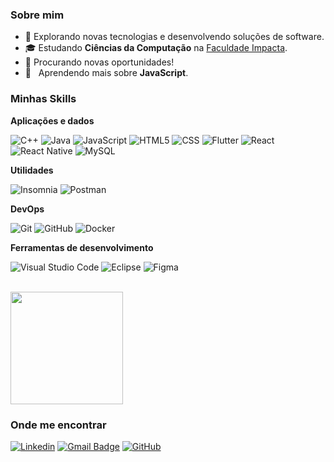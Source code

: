 <h3>Sobre mim</h3>

- 🤔 Explorando novas tecnologias e desenvolvendo soluções de software.
- 🎓 Estudando **Ciências da Computação** na <a href="https://www.impacta.edu.br">Faculdade Impacta</a>.
- 💼 Procurando novas oportunidades!
- 🌱 &nbsp; Aprendendo mais sobre **JavaScript**.

<h3>Minhas Skills</h3>

**Aplicações e dados**

![C++](https://img.shields.io/badge/-C++-333333?style=flat&logo=C%2B%2B&logoColor=00599C)
![Java](https://img.shields.io/badge/-Java-333333?style=flat&logo=Java&logoColor=007396)
![JavaScript](https://img.shields.io/badge/-JavaScript-333333?style=flat&logo=javascript)
![HTML5](https://img.shields.io/badge/-HTML5-333333?style=flat&logo=HTML5)
![CSS](https://img.shields.io/badge/-CSS-333333?style=flat&logo=CSS3&logoColor=1572B6)
![Flutter](https://img.shields.io/badge/-Flutter-333333?style=flat&logo=Flutter)
![React](https://img.shields.io/badge/-React-333333?style=flat&logo=react)
![React Native](https://img.shields.io/badge/-React%20Native-333333?style=flat&logo=react)
![MySQL](https://img.shields.io/badge/-MySQL-333333?style=flat&logo=mysql)

**Utilidades**

![Insomnia](https://img.shields.io/badge/-Insomnia-333333?style=flat&logo=insomnia)
![Postman](https://img.shields.io/badge/-Postman-333333?style=flat&logo=postman)

**DevOps**

![Git](https://img.shields.io/badge/-Git-333333?style=flat&logo=git)
![GitHub](https://img.shields.io/badge/-GitHub-333333?style=flat&logo=github)
![Docker](https://img.shields.io/badge/-Docker-333333?style=flat&logo=docker)

**Ferramentas de desenvolvimento**

![Visual Studio Code](https://img.shields.io/badge/-Visual%20Studio%20Code-333333?style=flat&logo=visual-studio-code&logoColor=007ACC)
![Eclipse](https://img.shields.io/badge/-Eclipse-333333?style=flat&logo=eclipse-ide&logoColor=2C2255)
![Figma](https://img.shields.io/badge/-Figma-333333?style=flat&logo=figma&logoColor=007ACC)

<br/>

<a href="https://github.com/devrictrovato">
  <img height="180em" src="https://github-readme-stats.vercel.app/api?username=devrictrovato&theme=dracula&show_icons=true" />
</a>

<h3>Onde me encontrar</h3>

[![Linkedin](https://img.shields.io/badge/-RicardoO.Trovato-blue?style=flat-square&logo=Linkedin&logoColor=white&link=https://www.linkedin.com/in/ricardo-de-oliveira-trovato/)](https://www.linkedin.com/in/ricardo-de-oliveira-trovato/)
[![Gmail Badge](https://img.shields.io/badge/-devrictrovato@gmail.com-006bed?style=flat-square&logo=Gmail&logoColor=white&link=mailto:devrictrovato@gmail.com)](mailto:devrictrovato@gmail.com)
[![GitHub](https://img.shields.io/github/followers/devrictrovato?label=follow&style=social)](https://www.linkedin.com/in/ricardo-de-oliveira-trovato/)